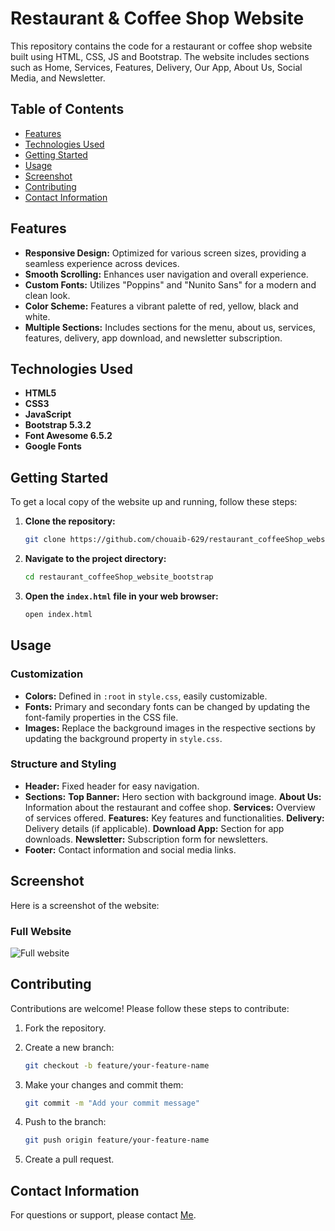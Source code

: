 # Restaurant & Coffee Shop Website

This repository contains the code for a restaurant or coffee shop website built using HTML, CSS, JS and Bootstrap. The website includes sections such as Home, Services, Features, Delivery, Our App, About Us, Social Media, and Newsletter.

## Table of Contents

- [Features](#features)
- [Technologies Used](#technologies-used)
- [Getting Started](#getting-started)
- [Usage](#usage)
- [Screenshot](#screenshot)
- [Contributing](#contributing)
- [Contact Information](#contact-information)

## Features

- **Responsive Design:** Optimized for various screen sizes, providing a seamless experience across devices.
- **Smooth Scrolling:** Enhances user navigation and overall experience.
- **Custom Fonts:** Utilizes "Poppins" and "Nunito Sans" for a modern and clean look.
- **Color Scheme:** Features a vibrant palette of red, yellow, black and white.
- **Multiple Sections:** Includes sections for the menu, about us, services, features, delivery, app download, and newsletter subscription.

## Technologies Used

- **HTML5**
- **CSS3**
- **JavaScript**
- **Bootstrap 5.3.2**
- **Font Awesome 6.5.2**
- **Google Fonts**

## Getting Started

To get a local copy of the website up and running, follow these steps:

1. **Clone the repository:**

   ```bash
   git clone https://github.com/chouaib-629/restaurant_coffeeShop_website_bootstrap.git
    ```

2. **Navigate to the project directory:**

    ```bash
    cd restaurant_coffeeShop_website_bootstrap
    ```

3. **Open the `index.html` file in your web browser:**

    ```bash
    open index.html
    ```

## Usage

### Customization

- **Colors:** Defined in `:root` in `style.css`, easily customizable.
- **Fonts:** Primary and secondary fonts can be changed by updating the font-family properties in the CSS file.
- **Images:** Replace the background images in the respective sections by updating the background property in `style.css`.

### Structure and Styling

- **Header:** Fixed header for easy navigation.
- **Sections:**
    **Top Banner:** Hero section with background image.
    **About Us:** Information about the restaurant and coffee shop.
    **Services:** Overview of services offered.
    **Features:** Key features and functionalities.
    **Delivery:** Delivery details (if applicable).
    **Download App:** Section for app downloads.
    **Newsletter:** Subscription form for newsletters.
- **Footer:** Contact information and social media links.

## Screenshot

Here is a screenshot of the website:

### Full Website

![Full website](/screenshots/restaurantCoffeeShop.png)

## Contributing

Contributions are welcome! Please follow these steps to contribute:

1. Fork the repository.

2. Create a new branch:

    ```bash
    git checkout -b feature/your-feature-name
    ```

3. Make your changes and commit them:

    ```bash
    git commit -m "Add your commit message"
    ```

4. Push to the branch:

    ```bash
    git push origin feature/your-feature-name
    ```

5. Create a pull request.

## Contact Information

For questions or support, please contact [Me](mailto:chouaiba629@gmail.com).
